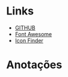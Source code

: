 # Links
- [GITHUB](https://github.com/mayaracardoso/spotify-imersao/tree/develop)
- [Font Awesome](https://fontawesome.com/icons)
- [Icon Finder](https://www.iconfinder.com/)
# Anotações